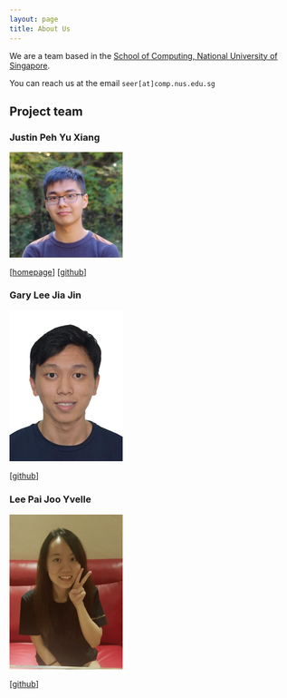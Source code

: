 ```yaml
---
layout: page
title: About Us
---
```


We are a team based in the [School of Computing, National University of Singapore](http://www.comp.nus.edu.sg).

You can reach us at the email `seer[at]comp.nus.edu.sg`

## Project team

### Justin Peh Yu Xiang

<img src="images/pyuxiang.png" width="200px">

[[homepage](https://pyuxiang.com/)]
[[github](https://github.com/pyuxiang)]

### Gary Lee Jia Jin

<img src="images/garyljj.png" width="200px">

[[github](https://github.com/garyljj)]

### Lee Pai Joo Yvelle

<img src="images/ellevy.png" width="200px">

[[github](https://github.com/ellevy)]
